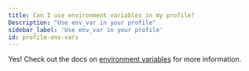 ```yaml
---
title: Can I use environment variables in my profile?
Description: "Use env_var in your profile"
sidebar_label: 'Use env_var in your profile'
id: profile-env-vars
---
```

Yes! Check out the docs on [environment variables](env_var) for more information.

